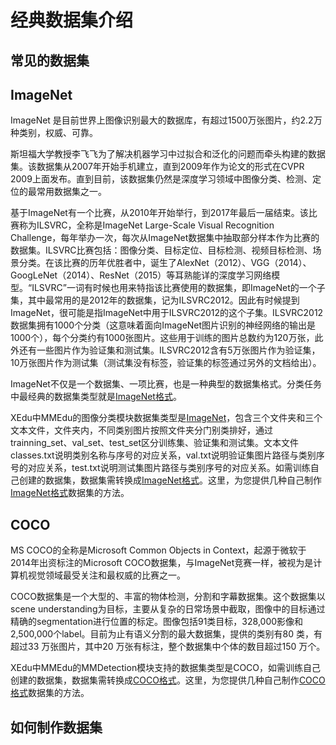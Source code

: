 # 经典数据集介绍

## 常见的数据集

## ImageNet

ImageNet 是目前世界上图像识别最大的数据库，有超过1500万张图片，约2.2万种类别，权威、可靠。 

斯坦福大学教授李飞飞为了解决机器学习中过拟合和泛化的问题而牵头构建的数据集。该数据集从2007年开始手机建立，直到2009年作为论文的形式在CVPR 2009上面发布。直到目前，该数据集仍然是深度学习领域中图像分类、检测、定位的最常用数据集之一。

基于ImageNet有一个比赛，从2010年开始举行，到2017年最后一届结束。该比赛称为ILSVRC，全称是ImageNet Large-Scale Visual Recognition Challenge，每年举办一次，每次从ImageNet数据集中抽取部分样本作为比赛的数据集。ILSVRC比赛包括：图像分类、目标定位、目标检测、视频目标检测、场景分类。在该比赛的历年优胜者中，诞生了AlexNet（2012）、VGG（2014）、GoogLeNet（2014）、ResNet（2015）等耳熟能详的深度学习网络模型。“ILSVRC”一词有时候也用来特指该比赛使用的数据集，即ImageNet的一个子集，其中最常用的是2012年的数据集，记为ILSVRC2012。因此有时候提到ImageNet，很可能是指ImageNet中用于ILSVRC2012的这个子集。ILSVRC2012数据集拥有1000个分类（这意味着面向ImageNet图片识别的神经网络的输出是1000个），每个分类约有1000张图片。这些用于训练的图片总数约为120万张，此外还有一些图片作为验证集和测试集。ILSVRC2012含有5万张图片作为验证集，10万张图片作为测试集（测试集没有标签，验证集的标签通过另外的文档给出）。

ImageNet不仅是一个数据集、一项比赛，也是一种典型的数据集格式。分类任务中最经典的数据集类型就是[ImageNet格式](https://xedu.readthedocs.io/zh/latest/mmedu/introduction.html#imagenet)。

XEdu中MMEdu的图像分类模块数据集类型是[ImageNet](https://xedu.readthedocs.io/zh/latest/mmedu/introduction.html#imagenet)，包含三个文件夹和三个文本文件，文件夹内，不同类别图片按照文件夹分门别类排好，通过trainning_set、val_set、test_set区分训练集、验证集和测试集。文本文件classes.txt说明类别名称与序号的对应关系，val.txt说明验证集图片路径与类别序号的对应关系，test.txt说明测试集图片路径与类别序号的对应关系。如需训练自己创建的数据集，数据集需转换成[ImageNet格式](https://xedu.readthedocs.io/zh/latest/mmedu/introduction.html#imagenet)。这里，为您提供几种自己制作[ImageNet格式](https://xedu.readthedocs.io/zh/latest/mmedu/introduction.html#coco)数据集的方法。


## COCO

MS COCO的全称是Microsoft Common Objects in Context，起源于微软于2014年出资标注的Microsoft COCO数据集，与ImageNet竞赛一样，被视为是计算机视觉领域最受关注和最权威的比赛之一。 

COCO数据集是一个大型的、丰富的物体检测，分割和字幕数据集。这个数据集以scene understanding为目标，主要从复杂的日常场景中截取，图像中的目标通过精确的segmentation进行位置的标定。图像包括91类目标，328,000影像和2,500,000个label。目前为止有语义分割的最大数据集，提供的类别有80 类，有超过33 万张图片，其中20 万张有标注，整个数据集中个体的数目超过150 万个。

XEdu中MMEdu的MMDetection模块支持的数据集类型是COCO，如需训练自己创建的数据集，数据集需转换成[COCO格式](https://xedu.readthedocs.io/zh/latest/mmedu/introduction.html#coco)。这里，为您提供几种自己制作[COCO格式](https://xedu.readthedocs.io/zh/latest/mmedu/introduction.html#coco)数据集的方法。


## 如何制作数据集




